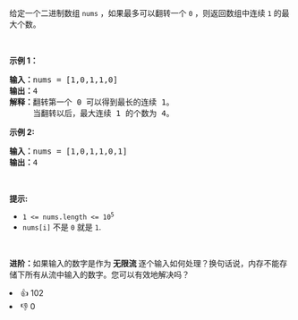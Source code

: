 <p>给定一个二进制数组 <code>nums</code> ，如果最多可以翻转一个 <code>0</code> ，则返回数组中连续 <code>1</code> 的最大个数。</p>

<p>&nbsp;</p>

<p><strong>示例 1：</strong></p>

<pre>
<strong>输入：</strong>nums = [1,0,1,1,0]
<strong>输出：</strong>4
<strong>解释：</strong>翻转第一个 0 可以得到最长的连续 1。
&nbsp;    当翻转以后，最大连续 1 的个数为 4。
</pre>

<p><strong>示例 2:</strong></p>

<pre>
<b>输入：</b>nums = [1,0,1,1,0,1]
<b>输出：</b>4
</pre>

<p>&nbsp;</p>

<p><strong>提示:</strong></p>

<ul>
	<li><code>1 &lt;= nums.length &lt;= 10<sup>5</sup></code></li>
	<li><code>nums[i]</code>&nbsp;不是&nbsp;<code>0</code>&nbsp;就是&nbsp;<code>1</code>.</li>
</ul>

<p>&nbsp;</p>

<p><strong>进阶：</strong>如果输入的数字是作为<strong> 无限流 </strong>逐个输入如何处理？换句话说，内存不能存储下所有从流中输入的数字。您可以有效地解决吗？</p>
<div><li>👍 102</li><li>👎 0</li></div>